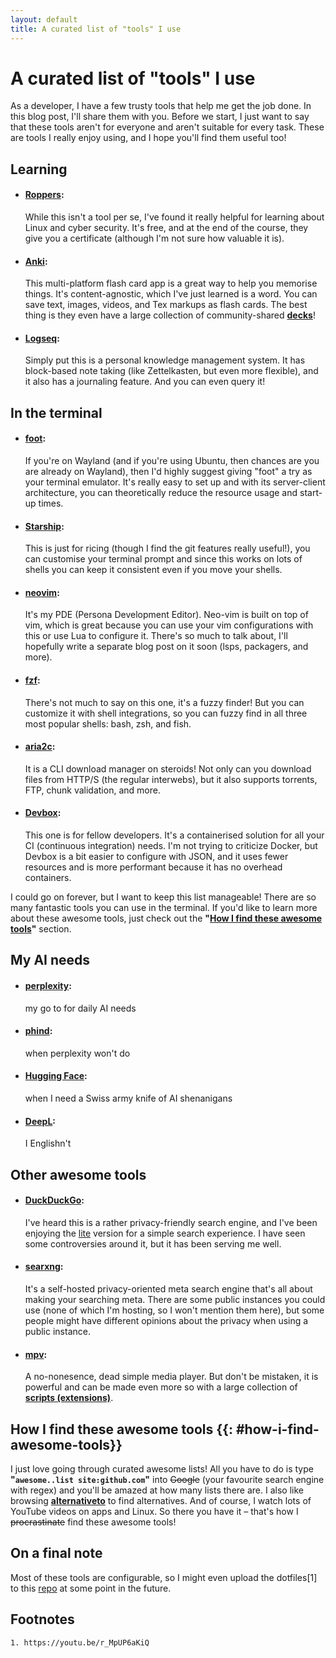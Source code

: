 ```yaml
---
layout: default
title: A curated list of "tools" I use
---
```

# A curated list of "tools" I use
As a developer, I have a few trusty tools that help me get the job done. In this blog post, I'll share them with you. Before we start, I just want to say that these tools aren't for everyone and aren't suitable for every task. These are tools I really enjoy using, and I hope you'll find them useful too!

## Learning
- #### [Roppers](https://www.roppers.org/): 
	While this isn't a tool per se, I've found it really helpful for learning about Linux and cyber security. It's free, and at the end of the course, they give you a certificate (although I'm not sure how valuable it is).
- #### [Anki](https://apps.ankiweb.net/):
	This multi-platform flash card app is a great way to help you memorise things. It's content-agnostic, which I've just learned is a word. You can save text, images, videos, and Tex markups as flash cards. The best thing is they even have a large collection of community-shared **[decks](https://ankiweb.net/shared/decks)**!
- #### [Logseq](https://logseq.com/):
	Simply put this is a personal knowledge management system. It has block-based note taking (like Zettelkasten, but even more flexible), and it also has a journaling feature. And you can even query it!

## In the terminal
- #### [foot](https://codeberg.org/dnkl/foot/): 
	If you're on Wayland (and if you're using Ubuntu, then chances are you are already on Wayland), then I'd highly suggest giving "foot" a try as your terminal emulator. It's really easy to set up and with its server-client architecture, you can theoretically reduce the resource usage and start-up times.
- #### [Starship](https://starship.rs/): 
	This is just for ricing (though I find the git features really useful!), you can customise your terminal prompt and since this works on lots of shells you can keep it consistent even if you move your shells.
- #### [neovim](https://neovim.io/): 
	It's my PDE (Persona Development Editor). Neo-vim is built on top of vim, which is great because you can use your vim configurations with this or use Lua to configure it. There's so much to talk about, I'll hopefully write a separate blog post on it soon (lsps, packagers, and more).
- #### [fzf](https://github.com/junegunn/fzf): 
	There's not much to say on this one, it's a fuzzy finder! But you can customize it with shell integrations, so you can fuzzy find in all three most popular shells: bash, zsh, and fish.
- #### [aria2c](https://aria2.github.io/): 
	It is a CLI download manager on steroids! Not only can you download files from HTTP/S (the regular interwebs), but it also supports torrents, FTP, chunk validation, and more.
- #### [Devbox](https://www.jetify.com/devbox): 
	This one is for fellow developers. It's a containerised solution for all your CI (continuous integration) needs. I'm not trying to criticize Docker, but Devbox is a bit easier to configure with JSON, and it uses fewer resources and is more performant because it has no overhead containers.

I could go on forever, but I want to keep this list manageable! There are so many fantastic tools you can use in the terminal. If you'd like to learn more about these awesome tools, just check out the **"[How I find these awesome tools](#how-i-find-awesome-tools)"** section.

## My AI needs
- #### [perplexity](https://www.perplexity.ai/): 
	my go to for daily AI needs
- #### [phind](https://www.phind.com/): 
	when perplexity won't do
- #### [Hugging Face](https://huggingface.co/): 
	when I need a Swiss army knife of AI shenanigans
- #### [DeepL](https://www.deepl.com/): 
	I Englishn't

## Other awesome tools
- #### [DuckDuckGo](https://duckduckgo.com/): 
	I've heard this is a rather privacy-friendly search engine, and I've been enjoying the [lite](https://lite.duckduckgo.com/lite/) version for a simple search experience. I have seen some controversies around it, but it has been serving me well.
- #### [searxng](https://github.com/searxng/searxng): 
	It's a self-hosted privacy-oriented meta search engine that's all about making your searching meta. There are some public instances you could use (none of which I'm hosting, so I won't mention them here), but some people might have different opinions about the privacy when using a public instance.
- #### [mpv](https://mpv.io/): 
	A no-nonesence, dead simple media player. But don't be mistaken, it is powerful and can be made even more so with a large collection of **[scripts (extensions)](https://www.google.com/search?&q=awesome+mpv+scripts)**.

## How I find these awesome tools {{: #how-i-find-awesome-tools}}
I just love going through curated awesome lists! All you have to do is type **"`awesome..list site:github.com`"** into ~~Google~~ (your favourite search engine with regex) and you'll be amazed at how many lists there are. I also like browsing **[alternativeto](https://alternativeto.net)** to find alternatives. And of course, I watch lots of YouTube videos on apps and Linux. So there you have it – that's how I ~~procrastinate~~ find these awesome tools!

## On a final note
Most of these tools are configurable, so I might even upload the dotfiles[1] to this [repo](https://github.com/dhanudhara/dotfiles) at some point in the future.

## Footnotes
	1. https://youtu.be/r_MpUP6aKiQ
